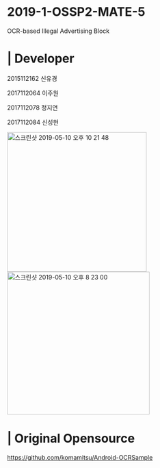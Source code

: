 # 2019-1-OSSP2-MATE-5

OCR-based Illegal Advertising Block

# | Developer

2015112162   신유경

2017112064   이주원

2017112078   정지연

2017112084   신성현

<img width="326" alt="스크린샷 2019-05-10 오후 10 21 48" src="https://user-images.githubusercontent.com/48276633/57530488-4efa4000-7372-11e9-8af3-9554301512c4.png"> <img width="333" alt="스크린샷 2019-05-10 오후 8 23 00" src="https://user-images.githubusercontent.com/48276633/57528911-82d36680-736e-11e9-938c-2edb0682f672.png">

# | Original Opensource

https://github.com/komamitsu/Android-OCRSample
